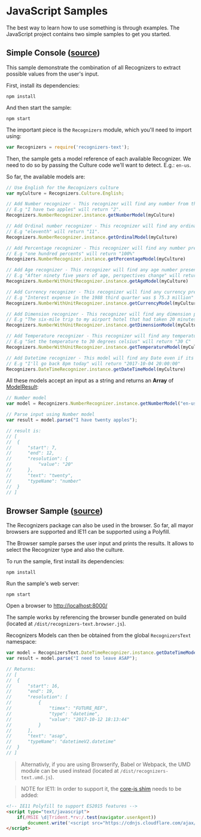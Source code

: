 # JavaScript Samples

The best way to learn how to use something is through examples. The JavaScript project contains two simple samples to get you started.

## Simple Console ([source](./simple-console))

This sample demonstrate the combination of all Recognizers to extract possible values from the user's input.

First, install its dependencies:

````npm install````

And then start the sample:

````npm start````

The important piece is the `Recognizers` module, which you'll need to import using:

````JavaScript
var Recognizers = require('recognizers-text');
````

Then, the sample gets a model reference of each available Recognizer. We need to do so by passing the Culture code we'll want to detect. E.g.: `en-us`.

So far, the available models are:

````JavaScript
// Use English for the Recognizers culture
var myCulture = Recognizers.Culture.English;

// Add Number recognizer - This recognizer will find any number from the input
// E.g "I have two apples" will return "2".
Recognizers.NumberRecognizer.instance.getNumberModel(myCulture)

// Add Ordinal number recognizer - This recognizer will find any ordinal number
// E.g "eleventh" will return "11".
Recognizers.NumberRecognizer.instance.getOrdinalModel(myCulture)

// Add Percentage recognizer - This recognizer will find any number presented as percentage
// E.g "one hundred percents" will return "100%"
Recognizers.NumberRecognizer.instance.getPercentageModel(myCulture)

// Add Age recognizer - This recognizer will find any age number presented
// E.g "After ninety five years of age, perspectives change" will return "95 Year"
Recognizers.NumberWithUnitRecognizer.instance.getAgeModel(myCulture)

// Add Currency recognizer - This recognizer will find any currency presented
// E.g "Interest expense in the 1988 third quarter was $ 75.3 million" will return "75300000 Dollar"
Recognizers.NumberWithUnitRecognizer.instance.getCurrencyModel(myCulture)

// Add Dimension recognizer - This recognizer will find any dimension presented
// E.g "The six-mile trip to my airport hotel that had taken 20 minutes earlier in the day took more than three hours." will return "6 Mile"
Recognizers.NumberWithUnitRecognizer.instance.getDimensionModel(myCulture)

// Add Temperature recognizer - This recognizer will find any temperature presented
// E.g "Set the temperature to 30 degrees celsius" will return "30 C"
Recognizers.NumberWithUnitRecognizer.instance.getTemperatureModel(myCulture)

// Add Datetime recognizer - This model will find any Date even if its write in coloquial language -
// E.g "I'll go back 8pm today" will return "2017-10-04 20:00:00"
Recognizers.DateTimeRecognizer.instance.getDateTimeModel(myCulture)
````

All these models accept an input as a string and returns an **Array** of [ModelResult](../recognizers-number/src/models.ts#L8-L14):

````JavaScript
// Number model
var model = Recognizers.NumberRecognizer.instance.getNumberModel("en-us");

// Parse input using Number model
var result = model.parse("I have twenty apples");

// result is:
// [
// 	{
// 		"start": 7,
// 		"end": 12,
// 		"resolution": {
// 			"value": "20"
// 		},
// 		"text": "twenty",
// 		"typeName": "number"
// 	}
// ]
````

## Browser Sample ([source](./browser))

The Recognizers package can also be used in the browser. So far, all mayor browsers are supported and IE11 can be supported using a Polyfill.

The Browser sample parses the user input and prints the results.
It allows to select the Recognizer type and also the culture.

To run the sample, first install its dependencies:

````npm install````

Run the sample's web server:

````npm start````

Open a browser to [http://localhost:8000/](http://localhost:8000/)

The sample works by referencing the browser bundle generated on build (located at `/dist/recognizers-text.browser.js`).

Recognizers Models can then be obtained from the global `RecognizersText` namespace:

````JavaScript
var model = RecognizersText.DateTimeRecognizer.instance.getDateTimeModel("en-us");
var result = model.parse("I need to leave ASAP");

// Returns:
// [
// 	{
// 		"start": 16,
// 		"end": 19,
// 		"resolution": [
// 			{
// 				"timex": "FUTURE_REF",
// 				"type": "datetime",
// 				"value": "2017-10-12 18:13:44"
// 			}
// 		],
// 		"text": "asap",
// 		"typeName": "datetimeV2.datetime"
// 	}
// ]
````

> Alternativly, if you are using Browserify, Babel or Webpack, the UMD module can be used instead (located at `/dist/recognizers-text.umd.js`).

> NOTE for IE11: In order to support it, the [core-js shim](https://github.com/zloirock/core-js) needs to be added:

````HTML
<!-- IE11 Polyfill to support ES2015 features -->
<script type="text/javascript">
    if(/MSIE \d|Trident.*rv:/.test(navigator.userAgent))
        document.write('<script src="https://cdnjs.cloudflare.com/ajax/libs/core-js/2.5.1/shim.min.js"><\/script>');
</script>
````